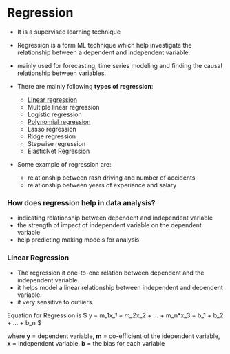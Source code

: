 # Regression
- It is a supervised learning technique
- Regression is a form ML technique which help investigate the relationship between a dependent and independent variable.
- mainly used for forecasting, time series modeling and finding the causal relationship between variables.

- There are mainly following **types of regression**:
     * [Linear regression](https://github.com/Rxtreem65/Machine_Learning_Notes/blob/main/Machine%20Learning/Supervised%20Learning/Regression/into_to_linear_regression.ipynb)
     * Multiple linear regression
     * Logistic regression
     * [Polynomial regression](https://github.com/Rxtreem65/Machine_Learning_Notes/blob/main/Machine%20Learning/Supervised%20Learning/Regression/polynomial_regression.ipynb)
     * Lasso regression 
     * Ridge regression
     * Stepwise regression
     * ElasticNet Regression
 
 
- Some example of regression are:
     - relationship between rash driving and number of accidents
     - relationship between years of experiance and salary
 
### How does regression help in data analysis?
- indicating relationship between dependent and independent variable
- the strength of impact of independent variable on the dependent variable
- help predicting making models for analysis

### Linear Regression
- The regression it one-to-one relation between dependent and the independent variable.
- it helps model a linear relationship between independent and dependent variable.
- it very sensitive to outliers. 

Equation for Regression is
$ y = m_1*x_1 + m_2*x_2 + ... + m_n*x_3 + b_1 + b_2 + ... + b_n $

where **y** = dependent variable, **m** = co-efficient of the idependent variable, **x** = independent variable, **b** = the bias for each variable
